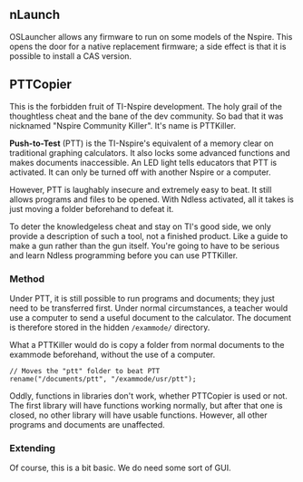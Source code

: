 ## nLaunch

OSLauncher allows any firmware to run on some models of the Nspire. This opens the door for a native replacement firmware; a side effect is that it is possible to install a CAS version.

## PTTCopier

This is the forbidden fruit of TI-Nspire development. The holy grail of the thoughtless cheat and the bane of the dev community. So bad that it was nicknamed "Nspire Community Killer". It's name is PTTKiller.

**Push-to-Test** (PTT) is the TI-Nspire's equivalent of a memory clear on traditional graphing calculators. It also locks some advanced functions and makes documents inaccessible. An LED light tells educators that PTT is activated. It can only be turned off with another Nspire or a computer.

However, PTT is laughably insecure and extremely easy to beat. It still allows programs and files to be opened. With Ndless activated, all it takes is just moving a folder beforehand to defeat it.

To deter the knowledgeless cheat and stay on TI's good side, we only provide a description of such a tool, not a finished product. Like a guide to make a gun rather than the gun itself. You're going to have to be serious and learn Ndless programming before you can use PTTKiller.

### Method

Under PTT, it is still possible to run programs and documents; they just need to be transferred first. Under normal circumstances, a teacher would use a computer to send a useful document to the calculator. The document is therefore stored in the hidden `/exammode/` directory.

What a PTTKiller would do is copy a folder from normal documents to the exammode beforehand, without the use of a computer.

    // Moves the "ptt" folder to beat PTT
    rename("/documents/ptt", "/exammode/usr/ptt");

Oddly, functions in libraries don't work, whether PTTCopier is used or not. The first library will have functions working normally, but after that one is closed, no other library will have usable functions. However, all other programs and documents are unaffected.

### Extending

Of course, this is a bit basic. We do need some sort of GUI.
